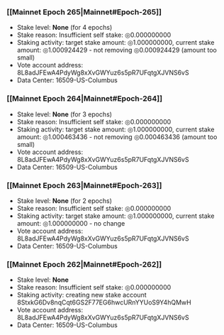### [[Mainnet Epoch 265|Mainnet#Epoch-265]]
* Stake level: **None** (for 4 epochs)
* Stake reason: Insufficient self stake: ◎0.000000000
* Staking activity: target stake amount: ◎1.000000000, current stake amount: ◎1.000924429 - not removing ◎0.000924429 (amount too small)
* Vote account address: 8L8adJFEwA4PdyWg8xXvGWYuz6s5pR7UFqtgXJVNS6vS
* Data Center: 16509-US-Columbus
### [[Mainnet Epoch 264|Mainnet#Epoch-264]]
* Stake level: **None** (for 3 epochs)
* Stake reason: Insufficient self stake: ◎0.000000000
* Staking activity: target stake amount: ◎1.000000000, current stake amount: ◎1.000463436 - not removing ◎0.000463436 (amount too small)
* Vote account address: 8L8adJFEwA4PdyWg8xXvGWYuz6s5pR7UFqtgXJVNS6vS
* Data Center: 16509-US-Columbus
### [[Mainnet Epoch 263|Mainnet#Epoch-263]]
* Stake level: **None** (for 2 epochs)
* Stake reason: Insufficient self stake: ◎0.000000000
* Staking activity: target stake amount: ◎1.000000000, current stake amount: ◎1.000000000 - no change
* Vote account address: 8L8adJFEwA4PdyWg8xXvGWYuz6s5pR7UFqtgXJVNS6vS
* Data Center: 16509-US-Columbus
### [[Mainnet Epoch 262|Mainnet#Epoch-262]]
* Stake level: **None**
* Stake reason: Insufficient self stake: ◎0.000000000
* Staking activity: creating new stake account 8StxkG6Dv8nqCqt6GS2F77EG6hwcURnYYUoS9Y4hQMwH
* Vote account address: 8L8adJFEwA4PdyWg8xXvGWYuz6s5pR7UFqtgXJVNS6vS
* Data Center: 16509-US-Columbus